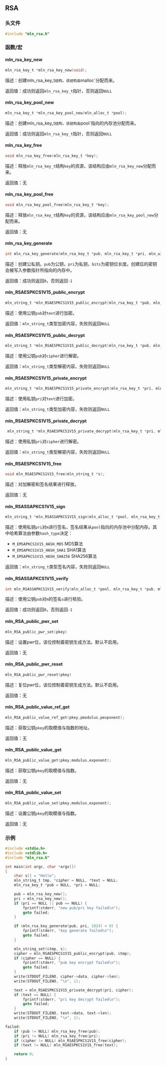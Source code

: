 ## RSA



### 头文件

```c
#include "mln_rsa.h"
```



### 函数/宏



#### mln_rsa_key_new

```c
mln_rsa_key_t *mln_rsa_key_new(void);
```

描述：创建mln_rsa_key_t`结构，该结构由`malloc`分配而来。

返回值：成功则返回`mln_rsa_key_t`指针，否则返回`NULL`



#### mln_rsa_key_pool_new

```c
mln_rsa_key_t *mln_rsa_key_pool_new(mln_alloc_t *pool);
```

描述：创建mln_rsa_key_t`结构，该结构由`pool`指向的内存池分配而来。

返回值：成功则返回`mln_rsa_key_t`指针，否则返回`NULL`



#### mln_rsa_key_free

```c
void mln_rsa_key_free(mln_rsa_key_t *key);
```

描述：释放`mln_rsa_key_t`结构`key`的资源，该结构应由`mln_rsa_key_new`分配而来。

返回值：无



#### mln_rsa_key_pool_free

```c
void mln_rsa_key_pool_free(mln_rsa_key_t *key);
```

描述：释放`mln_rsa_key_t`结构`key`的资源，该结构应由`mln_rsa_key_pool_new`分配而来。

返回值：无



#### mln_rsa_key_generate

```c
int mln_rsa_key_generate(mln_rsa_key_t *pub, mln_rsa_key_t *pri, mln_u32_t bits);
```

描述：创建公私钥。`pub`为公钥，`pri`为私钥，`bits`为密钥位长度。创建后的密钥会被写入参数指针所指向的内存中。

返回值：成功则返回`0`，否则返回`-1`



#### mln_RSAESPKCS1V15_public_encrypt

```c
mln_string_t *mln_RSAESPKCS1V15_public_encrypt(mln_rsa_key_t *pub, mln_string_t *text);
```

描述：使用公钥`pub`对`text`进行加密。

返回值：`mln_string_t`类型加密内容，失败则返回`NULL`



#### mln_RSAESPKCS1V15_public_decrypt

```c
mln_string_t *mln_RSAESPKCS1V15_public_decrypt(mln_rsa_key_t *pub, mln_string_t *cipher);
```

描述：使用公钥`pub`对`cipher`进行解密。

返回值：`mln_string_t`类型解密内容，失败则返回`NULL`



#### mln_RSAESPKCS1V15_private_encrypt

```c
mln_string_t *mln_RSAESPKCS1V15_private_encrypt(mln_rsa_key_t *pri, mln_string_t *text);
```

描述：使用私钥`pri`对`text`进行加密。

返回值：`mln_string_t`类型加密内容，失败则返回`NULL`



#### mln_RSAESPKCS1V15_private_decrypt

```c
 mln_string_t *mln_RSAESPKCS1V15_private_decrypt(mln_rsa_key_t *pri, mln_string_t *cipher);
```

描述：使用私钥`pri`对`cipher`进行解密。

返回值：`mln_string_t`类型解密内容，失败则返回`NULL`



#### mln_RSAESPKCS1V15_free

```c
void mln_RSAESPKCS1V15_free(mln_string_t *s);
```

描述：对加解密和签名结果进行释放。

返回值：无



#### mln_RSASSAPKCS1V15_sign

```c
mln_string_t *mln_RSASSAPKCS1V15_sign(mln_alloc_t *pool, mln_rsa_key_t *pri, mln_string_t *m, mln_u32_t hash_type);
```

描述：使用私钥`pri`对`m`进行签名，签名结果从`pool`指向的内存池中分配内存。其中哈希算法由参数`hash_type`决定：

- `M_EMSAPKCS1V15_HASH_MD5` MD5算法
- `M_EMSAPKCS1V15_HASH_SHA1` SHA1算法
- `M_EMSAPKCS1V15_HASH_SHA256` SHA256算法

返回值：`mln_string_t`类型签名内容，失败则返回`NULL`



#### mln_RSASSAPKCS1V15_verify

```c
int mln_RSASSAPKCS1V15_verify(mln_alloc_t *pool, mln_rsa_key_t *pub, mln_string_t *m, mln_string_t *s);
```

描述：使用公钥`pub`对`m`的签名`s`进行核验。

返回值：成功则返回`0`，否则返回`-1`



#### mln_RSA_public_pwr_set

```c
mln_RSA_public_pwr_set(pkey)
```

描述：设置pwr位，该位控制着密钥生成方法。默认不启用。

返回值：无



#### mln_RSA_public_pwr_reset

```c
mln_RSA_public_pwr_reset(pkey)
```

描述：复位pwr位，该位控制着密钥生成方法。默认不启用。

返回值：无



#### mln_RSA_public_value_ref_get

```c
mln_RSA_public_value_ref_get(pkey,pmodulus,pexponent);
```

描述：获取公钥`pkey`的取模值与指数的地址。

返回值：无



#### mln_RSA_public_value_get

```c
mln_RSA_public_value_get(pkey,modulus,exponent);
```

描述：获取公钥`pkey`的取模值与指数。

返回值：无



#### mln_RSA_public_value_set

```c
mln_RSA_public_value_set(pkey,modulus,exponent);
```

描述：设置公钥`pkey`的取模值与指数。

返回值：无



### 示例

```c
#include <stdio.h>
#include <stdlib.h>
#include "mln_rsa.h"

int main(int argc, char *argv[])
{
    char s[] = "Hello";
    mln_string_t tmp, *cipher = NULL, *text = NULL;
    mln_rsa_key_t *pub = NULL, *pri = NULL;

    pub = mln_rsa_key_new();
    pri = mln_rsa_key_new();
    if (pri == NULL || pub == NULL) {
        fprintf(stderr, "new pub/pri key failed\n");
        goto failed;
    }

    if (mln_rsa_key_generate(pub, pri, 1024) < 0) {
        fprintf(stderr, "key generate failed\n");
        goto failed;
    }

    mln_string_set(&tmp, s);
    cipher = mln_RSAESPKCS1V15_public_encrypt(pub, &tmp);
    if (cipher == NULL) {
        fprintf(stderr, "pub key encrypt failed\n");
        goto failed;
    }
    write(STDOUT_FILENO, cipher->data, cipher->len);
    write(STDOUT_FILENO, "\n", 1);

    text = mln_RSAESPKCS1V15_private_decrypt(pri, cipher);
    if (text == NULL) {
        fprintf(stderr, "pri key decrypt failed\n");
        goto failed;
    }
    write(STDOUT_FILENO, text->data, text->len);
    write(STDOUT_FILENO, "\n", 1);

failed:
    if (pub != NULL) mln_rsa_key_free(pub);
    if (pri != NULL) mln_rsa_key_free(pri);
    if (cipher != NULL) mln_RSAESPKCS1V15_free(cipher);
    if (text != NULL) mln_RSAESPKCS1V15_free(text);

    return 0;
}
```

